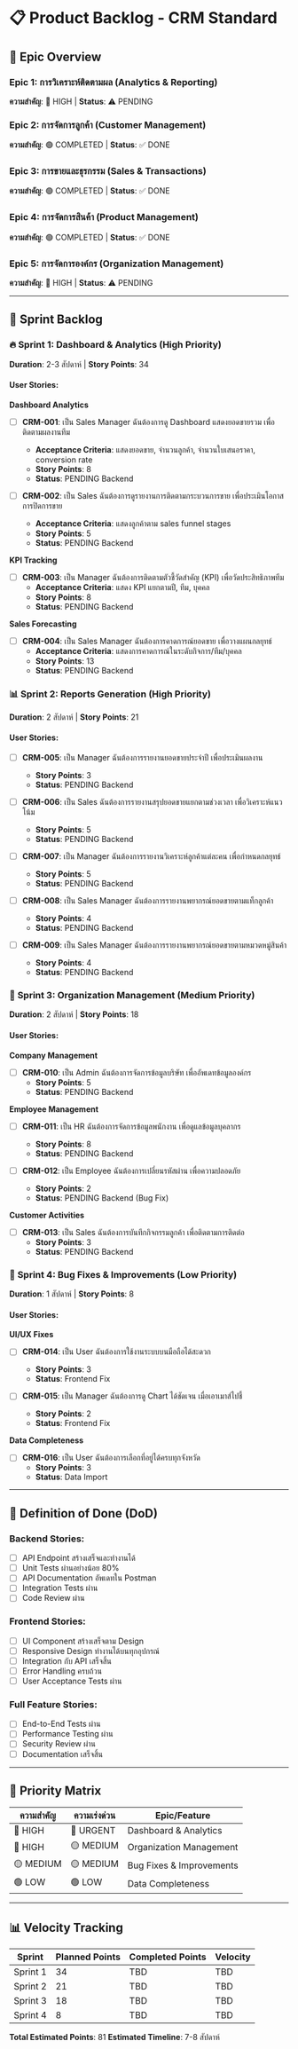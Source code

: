 # 📋 Product Backlog - CRM Standard

## 🎯 **Epic Overview**

### Epic 1: การวิเคราะห์ติดตามผล (Analytics & Reporting)
**ความสำคัญ**: 🔴 HIGH | **Status**: ⚠️ PENDING

### Epic 2: การจัดการลูกค้า (Customer Management)  
**ความสำคัญ**: 🟢 COMPLETED | **Status**: ✅ DONE

### Epic 3: การขายและธุรกรรม (Sales & Transactions)
**ความสำคัญ**: 🟢 COMPLETED | **Status**: ✅ DONE

### Epic 4: การจัดการสินค้า (Product Management)
**ความสำคัญ**: 🟢 COMPLETED | **Status**: ✅ DONE

### Epic 5: การจัดการองค์กร (Organization Management)
**ความสำคัญ**: 🔴 HIGH | **Status**: ⚠️ PENDING

---

## 🚀 **Sprint Backlog**

### 🔥 **Sprint 1: Dashboard & Analytics (High Priority)**
**Duration**: 2-3 สัปดาห์ | **Story Points**: 34

#### User Stories:

**Dashboard Analytics**
- [ ] **CRM-001**: เป็น Sales Manager ฉันต้องการดู Dashboard แสดงยอดขายรวม เพื่อติดตามผลงานทีม
  - **Acceptance Criteria**: แสดงยอดขาย, จำนวนลูกค้า, จำนวนใบเสนอราคา, conversion rate
  - **Story Points**: 8
  - **Status**: PENDING Backend

- [ ] **CRM-002**: เป็น Sales ฉันต้องการดูรายงานการติดตามกระบวนการขาย เพื่อประเมินโอกาสการปิดการขาย
  - **Acceptance Criteria**: แสดงลูกค้าตาม sales funnel stages
  - **Story Points**: 5
  - **Status**: PENDING Backend

**KPI Tracking**
- [ ] **CRM-003**: เป็น Manager ฉันต้องการติดตามตัวชี้วัดสำคัญ (KPI) เพื่อวัดประสิทธิภาพทีม
  - **Acceptance Criteria**: แสดง KPI แยกตามปี, ทีม, บุคคล
  - **Story Points**: 8
  - **Status**: PENDING Backend

**Sales Forecasting**
- [ ] **CRM-004**: เป็น Sales Manager ฉันต้องการคาดการณ์ยอดขาย เพื่อวางแผนกลยุทธ์
  - **Acceptance Criteria**: แสดงการคาดการณ์ในระดับกิจการ/ทีม/บุคคล
  - **Story Points**: 13
  - **Status**: PENDING Backend

### 📊 **Sprint 2: Reports Generation (High Priority)**
**Duration**: 2 สัปดาห์ | **Story Points**: 21

#### User Stories:

- [ ] **CRM-005**: เป็น Manager ฉันต้องการรายงานยอดขายประจำปี เพื่อประเมินผลงาน
  - **Story Points**: 3
  - **Status**: PENDING Backend

- [ ] **CRM-006**: เป็น Sales ฉันต้องการรายงานสรุปยอดขายแยกตามช่วงเวลา เพื่อวิเคราะห์แนวโน้ม
  - **Story Points**: 5
  - **Status**: PENDING Backend

- [ ] **CRM-007**: เป็น Manager ฉันต้องการรายงานวิเคราะห์ลูกค้าแต่ละคน เพื่อกำหนดกลยุทธ์
  - **Story Points**: 5
  - **Status**: PENDING Backend

- [ ] **CRM-008**: เป็น Sales Manager ฉันต้องการรายงานพยากรณ์ยอดขายตามแท็กลูกค้า
  - **Story Points**: 4
  - **Status**: PENDING Backend

- [ ] **CRM-009**: เป็น Sales Manager ฉันต้องการรายงานพยากรณ์ยอดขายตามหมวดหมู่สินค้า
  - **Story Points**: 4
  - **Status**: PENDING Backend

### 🏢 **Sprint 3: Organization Management (Medium Priority)**
**Duration**: 2 สัปดาห์ | **Story Points**: 18

#### User Stories:

**Company Management**
- [ ] **CRM-010**: เป็น Admin ฉันต้องการจัดการข้อมูลบริษัท เพื่ออัพเดทข้อมูลองค์กร
  - **Story Points**: 5
  - **Status**: PENDING Backend

**Employee Management**
- [ ] **CRM-011**: เป็น HR ฉันต้องการจัดการข้อมูลพนักงาน เพื่อดูแลข้อมูลบุคลากร
  - **Story Points**: 8
  - **Status**: PENDING Backend

- [ ] **CRM-012**: เป็น Employee ฉันต้องการเปลี่ยนรหัสผ่าน เพื่อความปลอดภัย
  - **Story Points**: 2
  - **Status**: PENDING Backend (Bug Fix)

**Customer Activities**
- [ ] **CRM-013**: เป็น Sales ฉันต้องการบันทึกกิจกรรมลูกค้า เพื่อติดตามการติดต่อ
  - **Story Points**: 3
  - **Status**: PENDING Backend

### 🔧 **Sprint 4: Bug Fixes & Improvements (Low Priority)**
**Duration**: 1 สัปดาห์ | **Story Points**: 8

#### User Stories:

**UI/UX Fixes**
- [ ] **CRM-014**: เป็น User ฉันต้องการใช้งานระบบบนมือถือได้สะดวก
  - **Story Points**: 3
  - **Status**: Frontend Fix

- [ ] **CRM-015**: เป็น Manager ฉันต้องการดู Chart ได้ชัดเจน เมื่อเอาเมาส์ไปชี้
  - **Story Points**: 2
  - **Status**: Frontend Fix

**Data Completeness**
- [ ] **CRM-016**: เป็น User ฉันต้องการเลือกที่อยู่ได้ครบทุกจังหวัด
  - **Story Points**: 3
  - **Status**: Data Import

---

## 📏 **Definition of Done (DoD)**

### Backend Stories:
- [ ] API Endpoint สร้างเสร็จและทำงานได้
- [ ] Unit Tests ผ่านอย่างน้อย 80%
- [ ] API Documentation อัพเดทใน Postman
- [ ] Integration Tests ผ่าน
- [ ] Code Review ผ่าน

### Frontend Stories:
- [ ] UI Component สร้างเสร็จตาม Design
- [ ] Responsive Design ทำงานได้บนทุกอุปกรณ์
- [ ] Integration กับ API เสร็จสิ้น
- [ ] Error Handling ครบถ้วน
- [ ] User Acceptance Tests ผ่าน

### Full Feature Stories:
- [ ] End-to-End Tests ผ่าน
- [ ] Performance Testing ผ่าน
- [ ] Security Review ผ่าน
- [ ] Documentation เสร็จสิ้น

---

## 🎯 **Priority Matrix**

| ความสำคัญ | ความเร่งด่วน | Epic/Feature |
|-----------|-------------|--------------|
| 🔴 HIGH | 🔴 URGENT | Dashboard & Analytics |
| 🔴 HIGH | 🟡 MEDIUM | Organization Management |
| 🟡 MEDIUM | 🟡 MEDIUM | Bug Fixes & Improvements |
| 🟢 LOW | 🟢 LOW | Data Completeness |

---

## 📊 **Velocity Tracking**

| Sprint | Planned Points | Completed Points | Velocity |
|--------|----------------|------------------|----------|
| Sprint 1 | 34 | TBD | TBD |
| Sprint 2 | 21 | TBD | TBD |
| Sprint 3 | 18 | TBD | TBD |
| Sprint 4 | 8 | TBD | TBD |

**Total Estimated Points**: 81
**Estimated Timeline**: 7-8 สัปดาห์
